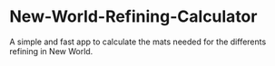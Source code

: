 # New-World-Refining-Calculator
A simple and fast app to calculate the mats needed for the differents refining in New World.
